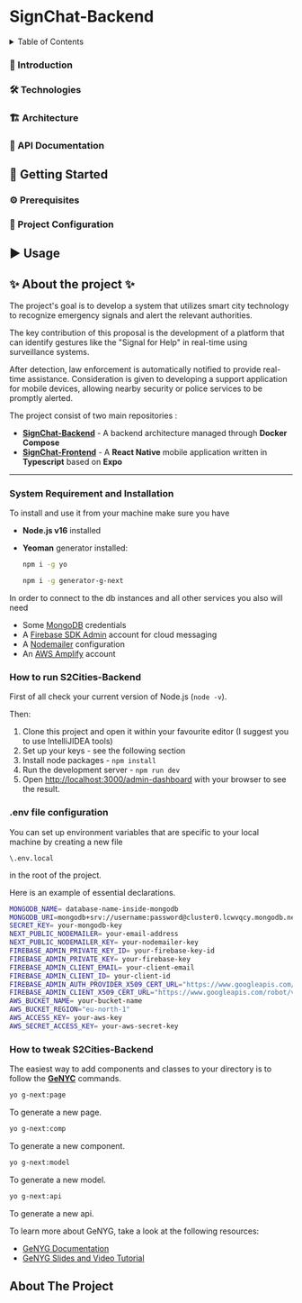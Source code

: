 # SignChat-Backend 

<!-- TABLE OF CONTENTS -->
<details>
  <summary>Table of Contents</summary>
  <ol>
    <li>
      <a href="#about-the-project">About The Project</a>
      <ul>
        <li><a href="#introduction">Introduction</a></li>
        <li><a href="#technologies">Technologies</a></li>
        <li><a href="#architecture">Architecture</a></li>
        <li><a href="#api-documentation">API Documentation</a></li>
      </ul>
    </li>
    <li>
      <a href="#getting-started">Getting Started</a>
      <ul>
        <li><a href="#prerequisites">Prerequisites</a></li>
        <li><a href="#project-configuration">Project Configuration</a></li>
      </ul>
    </li>
    <li>
      <a href="#usage">Usage</a>
    </li>
  </ol>
</details>



### 🧭 Introduction

### 🛠️ Technologies

### 🏗️ Architecture

### 📑 API Documentation

## 🚀 Getting Started

### ⚙️ Prerequisites

### 🧾 Project Configuration

## ▶️ Usage

## ✨ About the project ✨ 
The project's goal is to develop a system that utilizes smart city technology to recognize emergency signals and alert the relevant authorities. 

The key contribution of this proposal is the development of a platform that can identify gestures like the "Signal for Help" in real-time using surveillance systems. 

After detection, law enforcement is automatically notified to provide real-time assistance. Consideration is given to developing a support application for mobile devices, allowing nearby security or police
services to be promptly alerted.

The project consist of two main repositories :
- __[SignChat-Backend](https://nodeca.github.io/pica/demo/)__ - A backend architecture managed through **Docker Compose**
- __[SignChat-Frontend](https://nodeca.github.io/pica/demo/)__ - A **React Native** mobile application written in **Typescript** based on **Expo**



___

### System Requirement and Installation
To install and use it from your machine make sure you have
- **Node.js v16** installed 
- **Yeoman** generator installed: 

  ```bash
  npm i -g yo
  ```
  ```bash
  npm i -g generator-g-next
  ```

In order to connect to the db instances and all other services you also will need

- Some [MongoDB](https://www.mongodb.com/it-it) credentials
- A [Firebase SDK Admin](https://firebase.google.com/docs/admin/setup?hl=it#set-up-project-and-service-account) account for cloud messaging
- A [Nodemailer](https://nodemailer.com/usage/using-gmail/) configuration
- An [AWS Amplify](https://docs.aws.amazon.com/AmazonS3/latest/userguide/creating-buckets-s3.html) account
  

### How to run S2Cities-Backend
First of all check your current version of Node.js (`node -v`).

Then:

1. Clone this project and open it within your favourite editor (I suggest you to use IntelliJIDEA tools)
2. Set up your keys - see the following section
3. Install node packages - `npm install`
4. Run the development server - `npm run dev`
5. Open [http://localhost:3000/admin-dashboard](http://localhost:3000/admin-dashboard) with your browser to see the result.


### .env file configuration
You can set up environment variables that are specific to your local machine by creating a new file 

`\.env.local`

in the root of the project.

Here is an example of essential declarations.

  ```bash
MONGODB_NAME= database-name-inside-mongodb
MONGODB_URI=mongodb+srv://username:password@cluster0.lcwvqcy.mongodb.net/?retryWrites=true&w=majority/$MONGODB_NAME
SECRET_KEY= your-mongodb-key
NEXT_PUBLIC_NODEMAILER= your-email-address
NEXT_PUBLIC_NODEMAILER_KEY= your-nodemailer-key
FIREBASE_ADMIN_PRIVATE_KEY_ID= your-firebase-key-id
FIREBASE_ADMIN_PRIVATE_KEY= your-firebase-key
FIREBASE_ADMIN_CLIENT_EMAIL= your-client-email
FIREBASE_ADMIN_CLIENT_ID= your-client-id
FIREBASE_ADMIN_AUTH_PROVIDER_X509_CERT_URL="https://www.googleapis.com/oauth2/v1/certs"
FIREBASE_ADMIN_CLIENT_X509_CERT_URL="https://www.googleapis.com/robot/v1/metadata/x509/firebase-adminsdk-tymt8%40s2cities.iam.gserviceaccount.com"
AWS_BUCKET_NAME= your-bucket-name
AWS_BUCKET_REGION="eu-north-1"
AWS_ACCESS_KEY= your-aws-key
AWS_SECRET_ACCESS_KEY= your-aws-secret-key
  ```


### How to tweak S2Cities-Backend
The easiest way to add components and classes to your directory is to follow the __[GeNYC](https://github.com/getapper/generator-g-next#readme)__ commands. 

```bash
yo g-next:page
```

To generate a new page.

```bash
yo g-next:comp
```

To generate a new component.

```bash
yo g-next:model
```

To generate a new model.

```bash
yo g-next:api
```

To generate a new api.

To learn more about GeNYG, take a look at the following resources:

- [GeNYG Documentation](https://github.com/getapper/generator-g-next#readme)
- [GeNYG Slides and Video Tutorial](https://docs.google.com/presentation/d/1pI6-jf8Zmr2pg9bcfOz29vhMZNqATOW7OwnHf3yRQck/edit#slide=id.p)


## About The Project
